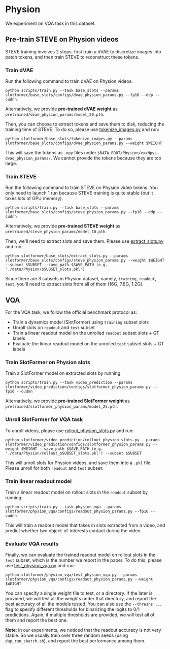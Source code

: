 # Physion

We experiment on VQA task in this dataset.

## Pre-train STEVE on Physion videos

STEVE training involves 2 steps: first train a dVAE to discretize images into patch tokens, and then train STEVE to reconstruct these tokens.

### Train dVAE

Run the following command to train dVAE on Physion videos.

```
python scripts/train.py --task base_slots --params slotformer/base_slots/configs/dvae_physion_params.py --fp16 --ddp --cudnn
```

Alternatively, we provide **pre-trained dVAE weight** as `pretrained/dvae_physion_params/model_20.pth`.

Then, you can choose to extract tokens and save them to disk, reducing the training time of STEVE.
To do so, please use [tokenize_images.py](../slotformer/base_slots/tokenize_images.py) and run:

```
python slotformer/base_slots/tokenize_images.py --params slotformer/base_slots/configs/dvae_physion_params.py --weight $WEIGHT
```

This will save the tokens as `.npy` files under `$DATA_ROOT/Physion/xxxNpys-dvae_physion_params/`.
We cannot provide the tokens because they are too large.

### Train STEVE

Run the following command to train STEVE on Physion video tokens.
You only need to launch 1 run because STEVE training is quite stable (but it takes lots of GPU memory).

```
python scripts/train.py --task base_slots --params slotformer/base_slots/configs/steve_physion_params.py --fp16 --ddp --cudnn
```

Alternatively, we provide **pre-trained STEVE weight** as `pretrained/steve_physion_params/model_10.pth`.

Then, we'll need to extract slots and save them.
Please use [extract_slots.py](../slotformer/base_slots/extract_slots.py) and run:

```
python slotformer/base_slots/extract_slots.py --params slotformer/base_slots/configs/steve_physion_params.py --weight $WEIGHT --subset $SUBSET --save_path $SAVE_PATH (e.g. './data/Physion/$SUBSET_slots.pkl')
```

Since there are 3 subsets in Physion dataset, namely, `training`, `readout`, `test`, you'll need to extract slots from all of them (16G, 7.8G, 1.2G).

## VQA

For the VQA task, we follow the official benchmark protocol as:

-   Train a dynamics model (SlotFormer) using `training` subset slots
-   Unroll slots on `readout` and `test` subset
-   Train a linear readout model on the unrolled `readout` subset slots + GT labels
-   Evaluate the linear readout model on the unrolled `test` subset slots + GT labels

### Train SlotFormer on Physion slots

Train a SlotFormer model on extracted slots by running:

```
python scripts/train.py --task video_prediction --params slotformer/video_prediction/configs/slotformer_physion_params.py --fp16 --cudnn
```

Alternatively, we provide **pre-trained SlotFormer weight** as `pretrained/slotformer_physion_params/model_25.pth`.

### Unroll SlotFormer for VQA task

To unroll videos, please use [rollout_physion_slots.py](../slotformer/video_prediction/rollout_physion_slots.py) and run:

```
python slotformer/video_prediction/rollout_physion_slots.py --params slotformer/video_prediction/configs/slotformer_physion_params.py --weight $WEIGHT --save_path $SAVE_PATH (e.g. './data/Physion/rollout_$SUBSET_slots.pkl') --subset $SUBSET
```

This will unroll slots for Physion videos, and save them into a `.pkl` file.
Please unroll for both `readout` and `test` subset.

### Train linear readout model

Train a linear readout model on rollout slots in the `readout` subset by running:

```
python scripts/train.py --task physion_vqa --params slotformer/physion_vqa/configs/readout_physion_params.py --fp16 --cudnn
```

This will train a readout model that takes in slots extracted from a video, and predict whether two object-of-interests contact during the video.

### Evaluate VQA results

Finally, we can evaluate the trained readout model on rollout slots in the `test` subset, which is the number we report in the paper.
To do this, please use [test_physion_vqa.py](../slotformer/physion_vqa/test_physion_vqa.py) and run:

```
python slotformer/physion_vqa/test_physion_vqa.py --params slotformer/physion_vqa/configs/readout_physion_params.py --weight $WEIGHT
```

You can specify a single weight file to test, or a directory.
If the later is provided, we will test all the weights under that directory, and report the best accuracy of all the models tested.
You can also use the `--threshs ...` flag to specify different thresholds for binarizing the logits to 0/1 predictions.
Again, if multiple thresholds are provided, we will test all of them and report the best one.

**Note**: in our experiments, we noticed that the readout accuracy is not very stable.
So we usually train over three random seeds (using `dup_run_sbatch.sh`), and report the best performance among them.
